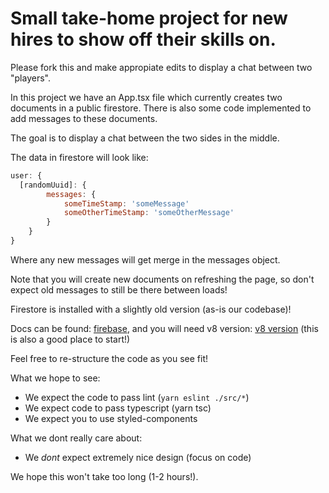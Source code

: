 # Small take-home project for new hires to show off their skills on.

Please fork this and make appropiate edits to display a chat between two "players".

In this project we have an App.tsx file which currently creates two documents in a public firestore. There is also some code implemented to add messages to these documents.

The goal is to display a chat between the two sides in the middle.

The data in firestore will look like:

```js
user: {
  [randomUuid]: {
 		messages: {
 			someTimeStamp: 'someMessage'
 			someOtherTimeStamp: 'someOtherMessage'
 		}
 	}
}
```

Where any new messages will get merge in the messages object.

Note that you will create new documents on refreshing the page, so don't expect old messages to still be there between loads!

Firestore is installed with a slightly old version (as-is our codebase)!

Docs can be found: [firebase](https://firebase.google.com/docs/firestore), and you will need v8 version: [v8 version](https://firebase.google.com/docs/firestore/query-data/listen#web-version-8) (this is also a good place to start!)

Feel free to re-structure the code as you see fit!

What we hope to see:

- We expect the code to pass lint (`yarn eslint ./src/*`)
- We expect code to pass typescript (yarn tsc)
- We expect you to use styled-components

What we dont really care about:

- We _dont_ expect extremely nice design (focus on code)

We hope this won't take too long (1-2 hours!).
